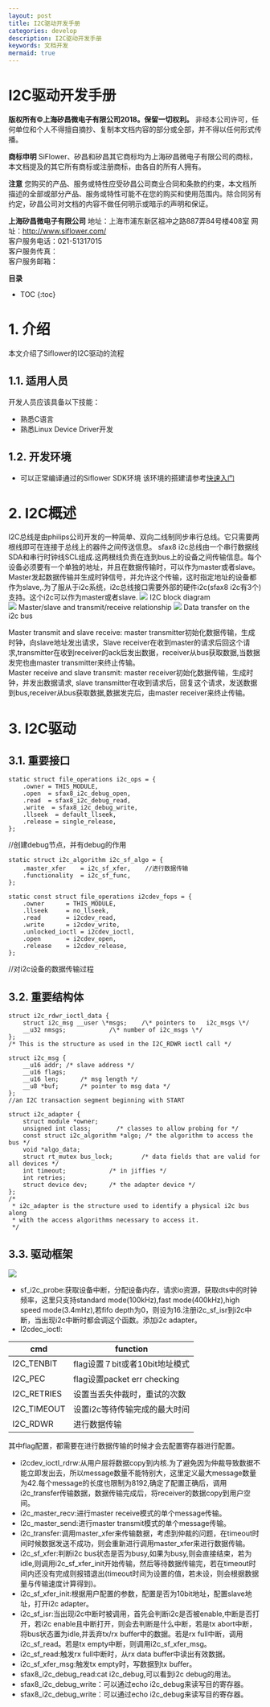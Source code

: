 ```yaml
---
layout: post
title: I2C驱动开发手册
categories: develop
description: I2C驱动开发手册
keywords: 文档开发
mermaid: true
---
```

# I2C驱动开发手册


**版权所有©上海矽昌微电子有限公司2018。保留一切权利。**
非经本公司许可，任何单位和个人不得擅自摘抄、复制本文档内容的部分或全部，并不得以任何形式传播。

**商标申明**
SiFlower、矽昌和矽昌其它商标均为上海矽昌微电子有限公司的商标，本文档提及的其它所有商标或注册商标，由各自的所有人拥有。

**注意**
您购买的产品、服务或特性应受矽昌公司商业合同和条款的约束，本文档所描述的全部或部分产品、服务或特性可能不在您的购买和使用范围内。除合同另有约定，矽昌公司对文档的内容不做任何明示或暗示的声明和保证。

**上海矽昌微电子有限公司**
地址：上海市浦东新区祖冲之路887弄84号楼408室
网址：http://www.siflower.com/  
客户服务电话：021-51317015  
客户服务传真：  
客户服务邮箱：  

**目录**
* TOC
{:toc}

# 1. 介绍
本文介绍了Siflower的I2C驱动的流程
## 1.1. 适用人员
开发人员应该具备以下技能：
- 熟悉C语言
- 熟悉Linux Device Driver开发

## 1.2. 开发环境
- 可以正常编译通过的Siflower SDK环境
  该环境的搭建请参考[快速入门](https://siflower.github.io/2020/08/05/quick_start)

# 2. I2C概述 

I2C总线是由philips公司开发的一种简单、双向二线制同步串行总线。它只需要两根线即可在连接于总线上的器件之间传送信息。
sfax8 i2c总线由一个串行数据线SDA和串行时钟线SCL组成.这两根线负责在连到bus上的设备之间传输信息。每个设备必须要有一个单独的地址，并且在数据传输时，可以作为master或者slave。Master发起数据传输并生成时钟信号，并允许这个传输，这时指定地址的设备都作为slave,.为了服从于i2c系统，i2c总线接口需要外部的硬件i2c(sfax8 i2c有3个)支持。这个i2c可以作为master或者slave.
![](/assets/images/bsp/i2c_1.png)
I2C block diagram  
![](/assets/images/bsp/i2c_2.png)
Master/slave and transmit/receive relationship
![](/assets/images/bsp/i2c_3.png)
Data transfer on the i2c bus

Master transmit and slave receive: master transmitter初始化数据传输，生成时钟，向slave地址发出请求，Slave receiver在收到master的请求后回这个请求,transmitter在收到receiver的ack后发出数据，receiver从bus获取数据,当数据发完也由master transmitter来终止传输。  
Master receive and slave transmit: master receiver初始化数据传输，生成时钟，并发出数据请求, slave transmitter在收到请求后，回复这个请求，发送数据到bus,receiver从bus获取数据,数据发完后，由master receiver来终止传输。

# 3. I2C驱动 

## 3.1. 重要接口 

	static struct file_operations i2c_ops = {  
	    .owner = THIS_MODULE,  
	    .open  = sfax8_i2c_debug_open,  
	    .read  = sfax8_i2c_debug_read,  
	    .write  = sfax8_i2c_debug_write,  
	    .llseek  = default_llseek,  
	    .release = single_release,  
	};  
//创建debug节点，并有debug的作用

	static struct i2c_algorithm i2c_sf_algo = {  
	    .master_xfer    = i2c_sf_xfer,    //进行数据传输  
	    .functionality  = i2c_sf_func,  
	};  

	static const struct file_operations i2cdev_fops = {  
	    .owner      = THIS_MODULE,  
	    .llseek     = no_llseek,  
	    .read       = i2cdev_read,  
	    .write      = i2cdev_write,    
	    .unlocked_ioctl = i2cdev_ioctl,  
	    .open       = i2cdev_open,  
	    .release    = i2cdev_release,  
	};  
//对i2c设备的数据传输过程
  
## 3.2. 重要结构体 

	struct i2c_rdwr_ioctl_data {  
	    struct i2c_msg __user \*msgs;    /\* pointers to   i2c_msgs \*/  
	    __u32 nmsgs;            /\* number of i2c_msgs \*/  
	};  
	/* This is the structure as used in the I2C_RDWR ioctl call */ 
 
	struct i2c_msg {  
	    __u16 addr; /* slave address */  
	    __u16 flags;  
	    __u16 len;      /* msg length */  
	    __u8 *buf;      /* pointer to msg data */  
	};  
	//an I2C transaction segment beginning with START  

	struct i2c_adapter {                                                         
	    struct module *owner;                                                    
	    unsigned int class;       /* classes to allow probing for */             
	    const struct i2c_algorithm *algo; /* the algorithm to access the bus */  
	    void *algo_data;                                                                                                                                                       
	    struct rt_mutex bus_lock;        /* data fields that are valid for all devices */                                                                                                               
	    int timeout;            /* in jiffies */                               
	    int retries;                                                           
	    struct device dev;      /* the adapter device */                                                                                                                     
	};                                                                         
	/*                                                                         
	 * i2c_adapter is the structure used to identify a physical i2c bus along  
	 * with the access algorithms necessary to access it.                      
	 */ 
 
## 3.3. 驱动框架
 
![](/assets/images/bsp/i2c_4.png)
- sf\_i2c\_probe:获取设备中断，分配设备内存，请求io资源，获取dts中的时钟频率，这里只支持standard mode(100kHz),fast mode(400kHz),high speed mode(3.4mHz),若fifo depth为0，则设为16.注册i2c\_sf\_isr到i2c中断，当出现i2c中断时都会调这个函数。添加i2c adapter。  
- I2cdec\_ioctl:  

| cmd | function |  
| --- | -------- |  
| I2C\_TENBIT | flag设置７bit或者10bit地址模式 |  
| I2C\_PEC | flag设置packet err checking |  
| I2C\_RETRIES | 设置当丢失仲裁时，重试的次数 |  
| I2C\_TIMEOUT | 设置i2c等待传输完成的最大时间 |  
| I2C\_RDWR | 进行数据传输 |  
其中flag配置，都需要在进行数据传输的时候才会去配置寄存器进行配置。  

- i2cdev\_ioctl\_rdrw:从用户层将数据copy到内核.为了避免因为仲裁导致数据不能立即发出去，所以message数量不能特别大，这里定义最大message数量为42.每个message的长度也限制为8192,确定了配置正确后，调用i2c\_transfer传输数据，数据传输完成后，将receiver的数据copy到用户空间。  
- i2c\_master\_recv:进行master receive模式的单个message传输。  
- I2c\_master\_send:进行master transmit模式的单个message传输。  
- i2c\_transfer:调用master\_xfer来传输数据，考虑到仲裁的问题，在timeout时间时候数据发送不成功，则会重新进行调用master\_xfer来进行数据传输。  
- i2c\_sf\_xfer:判断i2c bus状态是否为busy,如果为busy,则会直接结束，若为idle,则调用i2c\_sf\_xfer\_init开始传输，然后等待数据传输完，若在timeout时间内还没有完成则报错退出(timeout时间为设置的值，若未设，则会根据数据量与传输速度计算得到)。    
- i2c\_sf\_xfer\_init:根据用户配置的参数，配置是否为10bit地址，配置slave地址，打开i2c adapter。    
- i2c\_sf\_isr:当出现i2c中断时被调用，首先会判断i2c是否被enable,中断是否打开，若i2c enable且中断打开，则会去判断是什么中断，若是tx abort中断，将bus状态置为idle,并丢弃tx/rx buffer中的数据。若是rx full中断，调用i2c\_sf\_read。若是tx empty中断，则调用i2c\_sf\_xfer\_msg。  
- i2c\_sf\_read:触发rx full中断时，从rx data buffer中读出有效数据。    
- i2c\_sf\_xfer\_msg:触发tx empty时，写数据到tx buffer。  
- sfax8\_i2c\_debug\_read:cat i2c\_debug,可以看到i2c debug的用法。
- sfax8\_i2c\_debug\_write：可以通过echo i2c\_debug来读写目的寄存器。
- sfax8_i2c_debug_write：可以通过echo i2c_debug来读写目的寄存器。
